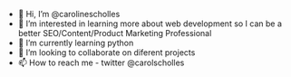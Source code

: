 - 👋 Hi, I’m @carolinescholles
- 👀 I’m interested in learning more about web development so I can be a better SEO/Content/Product Marketing Professional
- 🌱 I’m currently learning python
- 💞️ I’m looking to collaborate on diferent projects
- 📫 How to reach me - twitter @carolscholles

<!---
carolinescholles/carolinescholles is a ✨ special ✨ repository because its `README.md` (this file) appears on your GitHub profile.
You can click the Preview link to take a look at your changes.
--->
